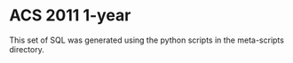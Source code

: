ACS 2011 1-year
===============

This set of SQL was generated using the python scripts in the meta-scripts
directory.